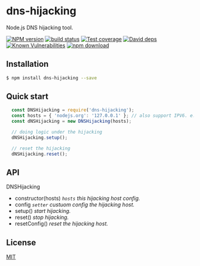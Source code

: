 # dns-hijacking

Node.js DNS hijacking tool.

[![NPM version][npm-image]][npm-url]
[![build status][travis-image]][travis-url]
[![Test coverage][codecov-image]][codecov-url]
[![David deps][david-image]][david-url]
[![Known Vulnerabilities][snyk-image]][snyk-url]
[![npm download][download-image]][download-url]

[npm-image]: https://img.shields.io/npm/v/dns-hijacking.svg?style=flat-square
[npm-url]: https://npmjs.org/package/dns-hijacking
[travis-image]: https://img.shields.io/travis/node-modules/dns-hijacking.svg?style=flat-square
[travis-url]: https://travis-ci.org/node-modules/dns-hijacking
[codecov-image]: https://codecov.io/github/node-modules/dns-hijacking/coverage.svg?branch=master
[codecov-url]: https://codecov.io/github/node-modules/dns-hijacking?branch=master
[david-image]: https://img.shields.io/david/node-modules/dns-hijacking.svg?style=flat-square
[david-url]: https://david-dm.org/node-modules/dns-hijacking
[snyk-image]: https://snyk.io/test/npm/dns-hijacking/badge.svg?style=flat-square
[snyk-url]: https://snyk.io/test/npm/dns-hijacking
[download-image]: https://img.shields.io/npm/dm/dns-hijacking.svg?style=flat-square
[download-url]: https://npmjs.org/package/dns-hijacking

## Installation

```bash
$ npm install dns-hijacking --save
```

## Quick start

```js
  const DNSHijacking = require('dns-hijacking');
  const hosts = { 'nodejs.org': '127.0.0.1' }; // also support IPV6. e.g: { 'nodejs.org': '2607:f8b0:4003:c18::65' }
  const dNSHijacking = new DNSHijacking(hosts);

  // doing logic under the hijacking
  dNSHijacking.setup();

  // reset the hijacking
  dNSHijacking.reset();

```

## API

DNSHijacking

- constructor(hosts) *`hosts` this hijacking host config.*
- config  *`setter` custuom config the hijacking host.*
- setup() *start hijacking.*
- reset() *stop hijacking.*
- resetConfig() *reset the hijacking host.*

## License
[MIT](LICENSE)
